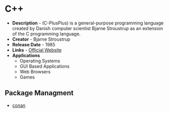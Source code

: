 # C++
- **Description** - (C-PlusPlus) is a general-purpose programming language created by Danish computer scientist Bjarne Stroustrup as an extension of the C programming language.
- **Creator** - Bjarne Stroustrup
- **Release Date** - 1985
- **Links** - [Official Website](https://isocpp.org/)
- **Applications**
  * Operating Systems
  * GUI Based Applications
  * Web Browsers
  * Games
  
  
## Package Managment
* [conan](https://conan.io/)
